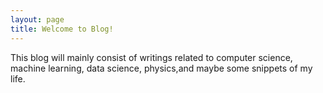 ```yaml
---
layout: page
title: Welcome to Blog!
---
```


This blog will mainly consist of writings related to computer science, machine learning, data science, physics,and maybe some snippets of my life.

